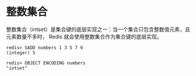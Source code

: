 # 整数集合

整数集合（intset）是集合键的底层实现之一：当一个集合只包含整数值元素，且元素数量不多时， Redis 就会使用整数集合作为集合键的底层实现。

 ```shell
redis> SADD numbers 1 3 5 7 9
(integer) 5

redis> OBJECT ENCODING numbers
"intset"
 ```

